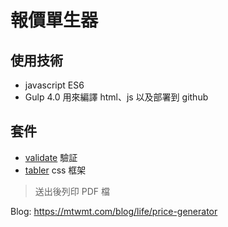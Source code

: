 # 報價單生器

## 使用技術

- javascript ES6
- Gulp 4.0
  用來編譯 html、js 以及部署到 github

## 套件

- [validate](http://validatejs.org/) 驗証
- [tabler](https://tabler.io/) css 框架

> 送出後列印 PDF 檔

Blog: https://mtwmt.com/blog/life/price-generator